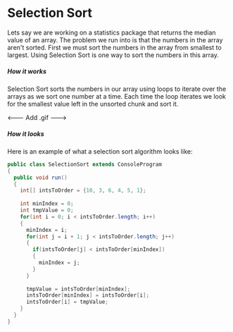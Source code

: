 # Selection Sort
Lets say we are working on a statistics package that returns the median value of an array. The problem we run into is that the numbers in the array aren't sorted. First we must sort the numbers in the array from smallest to largest. Using Selection Sort is one way to sort the numbers in this array.


##### How it works

Selection Sort sorts the numbers in our array using loops to iterate over the arrays as we sort one number at a time. Each time the loop iterates we look for the smallest value left in the unsorted chunk and sort it. 

<--- Add .gif --->

##### How it looks

Here is an example of what a selection sort algorithm looks like:

```Java
public class SelectionSort extends ConsoleProgram 
{
  public void run() 
  {
    int[] intsToOrder = {10, 3, 6, 4, 5, 1};
     
    int minIndex = 0;
    int tmpValue = 0;
    for(int i = 0; i < intsToOrder.length; i++)
    {
      minIndex = i;
      for(int j = i + 1; j < intsToOrder.length; j++)
      {
        if(intsToOrder[j] < intsToOrder[minIndex])
        {
          minIndex = j;
        }
      }
      
      tmpValue = intsToOrder[minIndex];
      intsToOrder[minIndex] = intsToOrder[i];
      intsToOrder[i] = tmpValue;
    }   
  }
}

```
